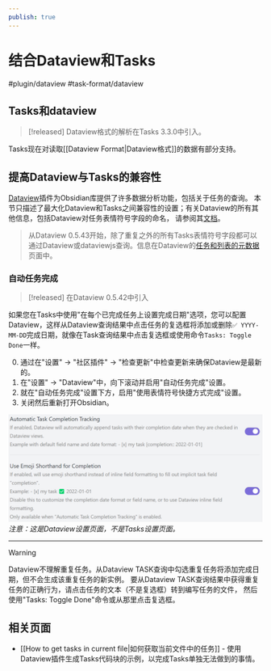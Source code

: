 ```yaml
---
publish: true
---
```


# 结合Dataview和Tasks

<span class="related-pages">#plugin/dataview #task-format/dataview </span>

## Tasks和dataview

> [!released]
> Dataview格式的解析在Tasks 3.3.0中引入。

Tasks现在对读取[[Dataview Format|Dataview格式]]的数据有部分支持。

## 提高Dataview与Tasks的兼容性

[Dataview](https://github.com/blacksmithgu/obsidian-dataview)插件为Obsidian库提供了许多数据分析功能，包括关于任务的查询。
本节只描述了最大化Dataview和Tasks之间兼容性的设置；有关Dataview的所有其他信息，包括Dataview对任务表情符号字段的命名，
请参阅其[文档](https://blacksmithgu.github.io/obsidian-dataview/data-annotation/#tasks)。

> 从Dataview 0.5.43开始，除了重复之外的所有Tasks表情符号字段都可以通过Dataview或dataviewjs查询。信息在Dataview的[任务和列表的元数据](https://blacksmithgu.github.io/obsidian-dataview/annotation/metadata-tasks/)页面中。

### 自动任务完成

> [!released]
> 在Dataview 0.5.42中引入

如果您在Tasks中使用"在每个已完成任务上设置完成日期"选项，您可以配置Dataview，这样从Dataview查询结果中点击任务的复选框将添加或删除`✅ YYYY-MM-DD`完成日期，就像在Task查询结果中点击复选框或使用命令`Tasks: Toggle Done`一样。

0. 通过在"设置" -> "社区插件" -> "检查更新"中检查更新来确保Dataview是最新的。
1. 在"设置" -> "Dataview"中，向下滚动并启用"自动任务完成"设置。
2. 就在"自动任务完成"设置下方，启用"使用表情符号快捷方式完成"设置。
3. 关闭然后重新打开Obsidian。

![Dataview settings page with Tasks-style done dates enabled](../images/dataview-settings.png)
_注意：这是Dataview设置页面，不是Tasks设置页面。_

---

> [!warning]
> Dataview不理解重复任务。从Dataview TASK查询中勾选重复任务将添加完成日期，但不会生成该重复任务的新实例。
> 要从Dataview TASK查询结果中获得重复任务的正确行为，请点击任务的文本（不是复选框）转到编写任务的文件，
> 然后使用"Tasks: Toggle Done"命令或从那里点击复选框。

## 相关页面

- [[How to get tasks in current file|如何获取当前文件中的任务]] - 使用Dataview插件生成Tasks代码块的示例，以完成Tasks单独无法做到的事情。
